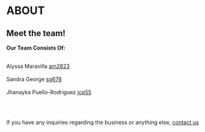 # ABOUT 

## Meet the team!

**Our Team Consists Of:**
<br><br>

Alyssa Maravilla [am2823](#)
<br>
<br>
Sandra George [sg678](#)
<br><br>
Jhanayka Puello-Rodriguez [jcp55](#)

<br><br>

If you have any inquiries regarding the business or anything else, [contact us](#)
